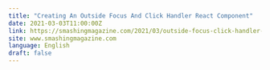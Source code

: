 ```yaml
---
title: "Creating An Outside Focus And Click Handler React Component"
date: 2021-03-03T11:00:00Z
link: https://smashingmagazine.com/2021/03/outside-focus-click-handler-react-component/?utm_medium=RSS&utm_source=news.12bit.vn
site: www.smashingmagazine.com
language: English
draft: false
---
```

